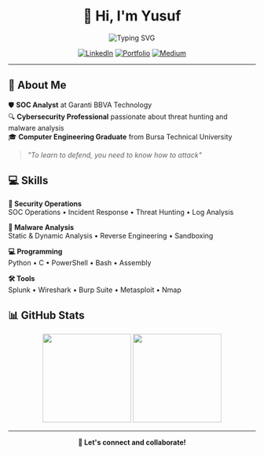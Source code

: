 <div align="center">

# 👋 Hi, I'm Yusuf

<img src="https://readme-typing-svg.herokuapp.com?font=Fira+Code&pause=1000&color=00D9FF&center=true&vCenter=true&width=400&lines=Cybersecurity+Professional;SOC+Analyst;Malware+Researcher" alt="Typing SVG" />

[![LinkedIn](https://img.shields.io/badge/LinkedIn-0077B5?style=for-the-badge&logo=linkedin&logoColor=white)](https://www.linkedin.com/in/yusufarbc/)
[![Portfolio](https://img.shields.io/badge/Portfolio-FF5722?style=for-the-badge&logo=web&logoColor=white)](https://yusufarbc.github.io/yusufarbc/)
[![Medium](https://img.shields.io/badge/Medium-12100E?style=for-the-badge&logo=medium&logoColor=white)](https://medium.com/@yusufarbc)

</div>

---

## 🚀 About Me

🛡️ **SOC Analyst** at Garanti BBVA Technology  
🔍 **Cybersecurity Professional** passionate about threat hunting and malware analysis  
🎓 **Computer Engineering Graduate** from Bursa Technical University  

> *"To learn to defend, you need to know how to attack"*

## 💻 Skills

**🔎 Security Operations**  
SOC Operations • Incident Response • Threat Hunting • Log Analysis

**🦠 Malware Analysis**  
Static & Dynamic Analysis • Reverse Engineering • Sandboxing

**💻 Programming**  
Python • C • PowerShell • Bash • Assembly

**🛠️ Tools**  
Splunk • Wireshark • Burp Suite • Metasploit • Nmap

## 📊 GitHub Stats

<div align="center">

<img height="180em" src="https://github-readme-stats.vercel.app/api?username=yusufarbc&show_icons=true&theme=dark&include_all_commits=true&count_private=true"/>
<img height="180em" src="https://github-readme-stats.vercel.app/api/top-langs/?username=yusufarbc&layout=compact&langs_count=6&theme=dark"/>

</div>

---

<div align="center">

**💬 Let's connect and collaborate!**

</div>
